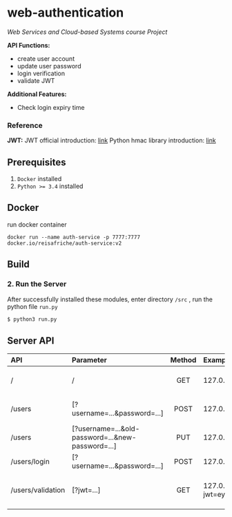 # web-authentication
*Web Services and Cloud-based Systems course Project*

**API Functions:** 
- create user account 
- update user password
- login verification
- validate JWT


**Additional Features:**
- Check login expiry time

### Reference
**JWT:**
JWT official introduction:
[link](https://jwt.io/introduction/)
Python hmac library introduction:
[link](https://docs.python.org/3/library/hmac.html)

## Prerequisites

1. `Docker`  installed
2. `Python >= 3.4`  installed

## Docker

<!-- Buid
```shell
docker buildx create --use
docker buildx build -t reisafriche/auth-service:v2 --platform linux/amd64,linux/arm64 --push .
```

push
```shell
docker push reisafriche/auth-service:v2  
``` -->

<!-- pull docker image
```shell
docker pull reisafriche/auth-service:v2
``` -->

run docker container
```shell
docker run --name auth-service -p 7777:7777 docker.io/reisafriche/auth-service:v2
```

## Build

<!-- ### 1. Run the database

#### Pull `MongoDb` official image from docker

Run the following command to pull MongoDB

```bash
$ docker pull mongo:4.4.6
```

#### Run database

Run the following command to create a container

```bash
$ docker run --name mongo -p 27017:27017 -d mongo:4.4.6
``` -->

### 2. Run the Server

After successfully installed these modules, enter  directory `/src` , run the python file `run.py`

```bash
$ python3 run.py
```

## Server API
| API | Parameter | Method | Example| Description |
| :--- | :---- | :---: |:---|:---|
| / |/ |  GET   | 127.0.0.1:7777 | Server connected information|
/users |[?username=...&password=...] |POST|127.0.0.1:7777/users?username=test&password=test|create a user account|
/users|[?username=...&old-password=...&new-password=...]|PUT|127.0.0.1:7777/users?username=test&old-password=test&new-password=newtest| Update passowrd|
/users/login | [?username=...&password=...]| POST| 127.0.0.1:7777/users/login?username=test&password=test | Login and get JWT| 
/users/validation |[?jwt=...]| GET | 127.0.0.1:7777/users/validation?jwt=eyJhbGciOiAiSFMyNTYiLCAidHlwIjogIkpXVCJ9.eyJuYW1lIjogIkNhaSJ9.MK_ds0u2DsMteRixl1SX1IdInRd73j1p3qNQFOW7yG4| Validate login status and get username|


